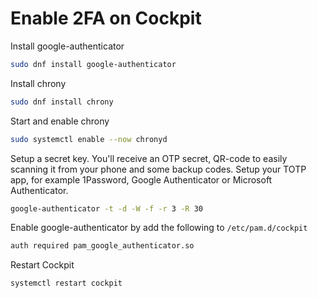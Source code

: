# Enable 2FA on Cockpit

Install google-authenticator

``` sh
sudo dnf install google-authenticator
```

Install chrony

``` sh
sudo dnf install chrony
```

Start and enable chrony

``` sh
sudo systemctl enable --now chronyd
```

Setup a secret key. You'll receive an OTP secret, QR-code to easily scanning it from your phone and some backup codes. Setup your TOTP app, for example 1Password, Google Authenticator or Microsoft Authenticator.

``` sh
google-authenticator -t -d -W -f -r 3 -R 30
```

Enable google-authenticator by add the following to `/etc/pam.d/cockpit`

``` sh
auth required pam_google_authenticator.so
```

Restart Cockpit

``` sh
systemctl restart cockpit
```
